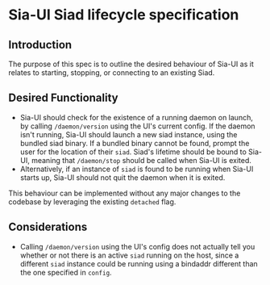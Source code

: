 # Sia-UI Siad lifecycle specification

## Introduction

The purpose of this spec is to outline the desired behaviour of Sia-UI as it relates to starting, stopping, or connecting to an existing Siad.

## Desired Functionality

- Sia-UI should check for the existence of a running daemon on launch, by calling `/daemon/version` using the UI's current config.
If the daemon isn't running, Sia-UI should launch a new siad instance, using the bundled siad binary.  If a bundled binary cannot be found, prompt the user for the location of their `siad`.  Siad's lifetime should be bound to Sia-UI, meaning that `/daemon/stop` should be called when Sia-UI is exited.
- Alternatively, if an instance of `siad` is found to be running when Sia-UI starts up, Sia-UI should not quit the daemon when it is exited.

This behaviour can be implemented without any major changes to the codebase by leveraging the existing `detached` flag.

## Considerations

- Calling `/daemon/version` using the UI's config does not actually tell you whether or not there is an active `siad` running on the host, since a different `siad` instance could be running using a bindaddr different than the one specified in `config`.
